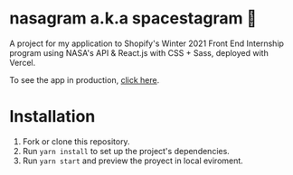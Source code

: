 # nasagram a.k.a spacestagram 🚀

A project for my application to Shopify's Winter 2021 Front End Internship program using NASA's API & React.js with CSS + Sass, deployed with Vercel.

To see the app in production, [click here](https://nasagram-nayelyrodarte.vercel.app/).

# Installation 

1. Fork or clone this repository.
2. Run `yarn install` to set up the project's dependencies.
3. Run `yarn start` and preview the proyect in local eviroment. 

